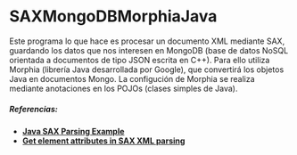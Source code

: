 # SAXMongoDBMorphiaJava

Este programa lo que hace es procesar un documento XML mediante SAX, guardando los datos que nos interesen en MongoDB (base de datos NoSQL orientada a documentos de tipo JSON escrita en C++). Para ello utiliza Morphia (librería Java desarrollada por Google), que convertirá los objetos Java en documentos Mongo. La configución de Morphia se realiza mediante anotaciones en los POJOs (clases simples de Java).

##### Referencias:

* [**Java SAX Parsing Example**][1]
* [**Get element attributes in SAX XML parsing**][2]

[1]:http://tutorials.jenkov.com/java-xml/sax-example.html
[2]:http://examples.javacodegeeks.com/core-java/xml/sax/get-element-attributes-in-sax-xml-parsing
